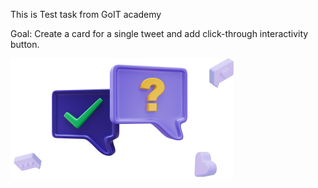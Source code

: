 This is Test task from GoIT academy

Goal: Create a card for a single tweet and add click-through interactivity
button.



<img src="./src/images/pictures.png" />